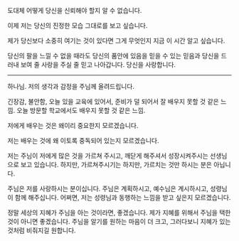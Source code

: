 도대체 어떻게 당신을 신뢰해야 할지 알 수 없습니다.

이제 저는 당신의 진정한 모습 그대로를 보고 싶습니다.

제가 당신보다 소중히 여기는 것이 있다면 그게 무엇인지 지금 이 시간 알고 싶습니다.

당신의 팔을 느낄 수 없을 때라도 당신의 품안에 있음을 믿을 수 있는 믿음과 당신을 드러내 보여 줄 사랑을 주실 줄 믿고 나아갑니다. 당신을 사랑합니다.

---

하나님. 저의 생각과 감정을 주님께 올려드립니다.

긴장감, 불안함, 오늘 있을 교육에 있어서, 준비가 덜 되어서 잘 배우지 못할 것 같은 느낌.
오늘 방문할 학교에서도 배우지 못할 것 같은 느낌.

저에게 배우는 것은 왜이리 중요한지 모르겠습니다.

저는 배우는 것에 왜 이토록 중독되어 있는지 모르겠습니다.

저는 주님이 저에게 많은 것을 가르쳐 주시고, 깨닫게 해주셔서 성장시켜주시는 선생님으로 보고 있습니다.
하지만, 가르쳐주시기는 하지만, 가르치는 것만 하시는 분은 아닙니다.

주님은 저를 사랑하시는 분이십니다. 주님은 계획하시고, 예수님은 계시하시고, 성령님이 함께 해주십니다. 어쩌면, 저는 성령님과 동행하는 느낌을 받고 싶은지 모르겠습니다.

정말 세상의 지혜가 주님을 아는 것이라면, 좋겠습니다.
제가 지혜를 위해서 주님을 택한 것이 아니면 좋겠습니다. 주님을 알기를 원하는 마음이 더 크고, 그러다보니 지혜가 있는 것처럼 비줘지길 원합니다.